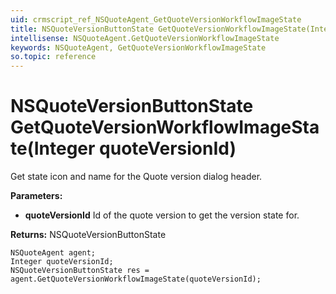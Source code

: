 ```yaml
---
uid: crmscript_ref_NSQuoteAgent_GetQuoteVersionWorkflowImageState
title: NSQuoteVersionButtonState GetQuoteVersionWorkflowImageState(Integer quoteVersionId)
intellisense: NSQuoteAgent.GetQuoteVersionWorkflowImageState
keywords: NSQuoteAgent, GetQuoteVersionWorkflowImageState
so.topic: reference
---
```


# NSQuoteVersionButtonState GetQuoteVersionWorkflowImageState(Integer quoteVersionId)

Get state icon and name for the Quote version dialog header.

**Parameters:**
 - **quoteVersionId** Id of the quote version to get the version state for.

**Returns:** NSQuoteVersionButtonState

```crmscript
NSQuoteAgent agent;
Integer quoteVersionId;
NSQuoteVersionButtonState res = agent.GetQuoteVersionWorkflowImageState(quoteVersionId);
```

